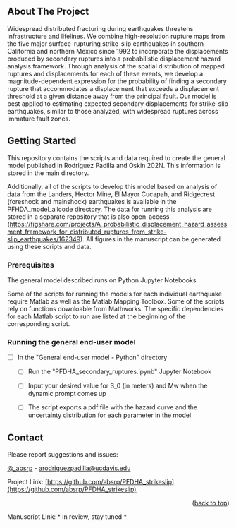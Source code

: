 <!-- Improved compatibility of back to top link: See: https://github.com/othneildrew/Best-README-Template/pull/73 -->
<a name="readme-top"></a>
<!--
*** Thanks for checking out the Best-README-Template. If you have a suggestion
*** that would make this better, please fork the repo and create a pull request
*** or simply open an issue with the tag "enhancement".
*** Don't forget to give the project a star!
*** Thanks again! Now go create something AMAZING! :D
-->


<!-- ABOUT THE PROJECT -->
## About The Project

Widespread distributed fracturing during earthquakes threatens infrastructure and lifelines. We combine high-resolution rupture maps from the five major surface-rupturing strike-slip earthquakes in southern California and northern Mexico since 1992 to incorporate the displacements produced by secondary ruptures into a probabilistic displacement hazard analysis framework. Through analysis of the spatial distribution of mapped ruptures and displacements for each of these events, we develop a magnitude-dependent expression for the probability of finding a secondary rupture that accommodates a displacement that exceeds a displacement threshold at a given distance away from the principal fault. Our model is best applied to estimating expected secondary displacements for strike-slip earthquakes, similar to those analyzed, with widespread ruptures across immature fault zones. 

<!-- GETTING STARTED -->
## Getting Started

This repository contains the scripts and data required to create the general model published in Rodriguez Padilla and Oskin 202N. This information is stored in the main directory. 

Additionally, all of the scripts to develop this model based on analysis of data from the Landers, Hector Mine, El Mayor Cucapah, and Ridgecrest (foreshock and mainshock) earthquakes is available in the PFHDA_model_allcode directory. The data for running this analysis are stored in a separate repository that is also open-access (https://figshare.com/projects/A_probabilistic_displacement_hazard_assessment_framework_for_distributed_ruptures_from_strike-slip_earthquakes/162349). All figures in the manuscript can be generated using these scripts and data. 

### Prerequisites

The general model described runs on Python Jupyter Notebooks. 

Some of the scripts for running the models for each individual earthquake require Matlab as well as the Matlab Mapping Toolbox. Some of the scripts rely on functions downloable from Mathworks. The specific dependencies for each Matlab script to run are listed at the beginning of the corresponding script. 


<!-- ROADMAP -->
### Running the general end-user model

- [ ] In the "General end-user model - Python" directory
    - [ ] Run the "PFDHA_secondary_ruptures.ipynb" Jupyter Notebook
    - [ ] Input your desired value for S_0 (in meters) and Mw when the dynamic prompt comes up
    - [ ] The script exports a pdf file with the hazard curve and the uncertainty distribution for each parameter in the  model


<!-- CONTACT -->
## Contact

Please report suggestions and issues:

[@_absrp](https://twitter.com/_absrp) - arodriguezpadilla@ucdavis.edu

Project Link: [https://github.com/absrp/PFDHA_strikeslip](https://github.com/absrp/PFDHA_strikeslip)

<p align="right">(<a href="#readme-top">back to top</a>)</p>

Manuscript Link: * in review, stay tuned *




